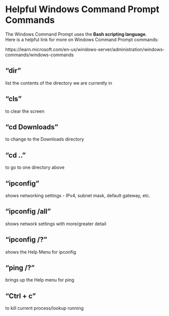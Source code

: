 <h1>Helpful Windows Command Prompt Commands</h1>
The Windows Command Prompt uses the <b>Bash scripting language</b>.<br/>
  	Here is a helpful link for more on Windows Command Prompt commands:</p>
  <p>https://learn.microsoft.com/en-us/windows-server/administration/windows-commands/windows-commands</p>
	<h2>“dir”</h2> 
  		list the contents of the directory we are currently in</h2>
	<h2>“cls”</h2>
 		to clear the screen</h2>
	<h2>“cd Downloads”</h2> 
 		to change to the Downloads directory</h2>
	<h2>“cd ..”</h2>
 		to go to one directory above</h2>
	<h2>“ipconfig”</h2> 
 		shows networking settings - IPv4, subnet mask, default gateway, etc.</h2>
	<h2>“ipconfig /all”</h2>
 		shows network settings with more/greater detail</h2>
	<h2>“ipconfig /?”</h2>
 		shows the Help Menu for ipconfig</h2>
	<h2>“ping /?”</h2>
 		brings up the Help menu for ping</h2>
	<h2>“Ctrl + c”</h2>
 		to kill current process/lookup running</h2>

